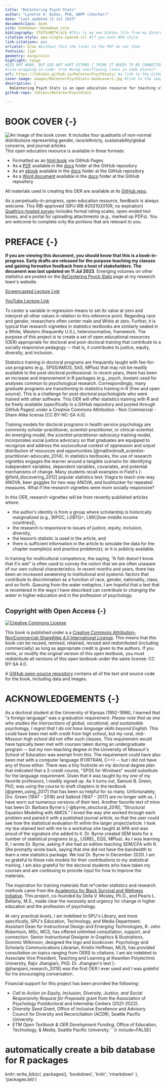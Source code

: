```yaml
--- 
title: "ReCentering Psych Stats"
author: "Lynette H. Bikos, PhD, ABPP (she/her)"
date: "Last updated 11 Jul 2023" 
documentclass: book
site: bookdown::bookdown_site
bibliography: STATSnMETH.bib #This is my own bibtex file from my Zotero account. If this file is not in the project folder there will be an error and the book will not build.
citation-style: apa-single-spaced.csl #if you want APA style
link-citations: yes
urlcolor: blue #without this the links in the PDF do not show
fontsize: 11pt
geometry: margin=1in
highlight: tango
#DID NOT WORK, BUT DID NOT HURT EITHER I THINK IT NEEDS TO BE CONNECTED TO A PKG
#line-wrapping-in-code: true #wrap overflowing lines in code blocks? 
url: https://lhbikos.github.io/ReCenterPsychStats/ #a link to the GitHub pages where it is rendered
cover-image: images/ReCenterPsychStats-bookcover2.jpg #link to the image for the book which will show up in any previews
description: |
  ReCentering Psych Stats is an open education resource for teaching statistics with the open-source program, R, in a socially and culturally responsive manner. The series provides workflows and worked examples in R and each statistic is accompanied by an example APA style presentation of results. A core focus of the ReCentering series is simulated data from published articles that focus on issues of social justice and are, themselves, conducted in a socially responsive manner. 
github-repo: lhbikos/ReCenterPsychStats

---
```





# BOOK COVER {-}

![An image of the book cover. It includes four quadrants of non-normal distributions representing gender, race/ethnicty, sustainability/global concerns, and journal articles](images/ReCenterPsychStats-bookcover2.jpg)
This open education resource is available in three formats:

* Formatted as an [html book](https://lhbikos.github.io/ReCenterPsychStats/) via GitHub Pages
* As a [PDF](https://github.com/lhbikos/ReCenterPsychStats/blob/main/docs/ReCenterPsychStats.pdf) available in the [docs](https://github.com/lhbikos/ReCenterPsychStats/tree/main/docs) folder at the GitHub repository
* As an [ebook](https://github.com/lhbikos/ReCenterPsychStats/blob/main/docs/ReCenterPsychStats.epub) available in the [docs](https://github.com/lhbikos/ReCenterPsychStats/tree/main/docs) folder at the GitHub repository
* As a [Word document](https://github.com/lhbikos/ReCenterPsychStats/blob/main/docs/ReCenterPsychStats.docx) available in the [docs](https://github.com/lhbikos/ReCenterPsychStats/tree/main/docs) folder at the GitHub repository

All materials used in creating this OER are available at its [GitHub repo](https://github.com/lhbikos/ReCenterPsychStats).

As a perpetually-in-progress, open education resource, feedback is always welcome. This IRB-approved (SPU IRB #202102010R, no expiration) [Qualtrics-hosted survey](https://spupsych.az1.qualtrics.com/jfe/form/SV_0OnBLfut3VIOIS2) includes formal rating scales, open-ended text boxes, and a portal for uploading attachments (e.g., marked up PDFs). You are welcome to complete only the portions that are relevant to you.

# PREFACE {-}

**If you are viewing this document, you should know that this is a book-in-progress.  Early drafts are released for the purpose teaching my classes and gaining formative feedback from a host of stakeholders. The document was last updated on 11 Jul 2023**.  Emerging volumes on other statistics are posted on the [ReCentering Psych Stats](https://lhbikos.github.io/BikosRVT/ReCenter.html) page at my research team's website. 

[Screencasted Lecture Link](https://spu.hosted.panopto.com/Panopto/Pages/Viewer.aspx?id=859e5312-abdb-4db8-8779-b00c00feae47)

[YouTube Lecture Link](https://youtu.be/yy0z85Wla7o)

To *center* a variable in regression means to set its value at zero and interpret all other values in relation to this reference point. Regarding race and gender, researchers often center male and White at zero. Further, it is typical that research vignettes in statistics textbooks are similarly seated in a White, Western (frequently U.S.), heteronormative, framework. The purpose of this project is to create a set of open educational resources (OER) appropriate for doctoral and post-doctoral training that contribute to a socially responsive pedagogy -- that is, it contributes to justice, equity, diversity, and inclusion. 

Statistics training in doctoral programs are frequently taught with fee-for-use programs (e.g., SPSS/AMOS, SAS, MPlus) that may not be readily available to the post-doctoral professional. In recent years, there has been an increase and improvement in R packages (e.g., *psych*, *lavaan*) used for analyses common to psychological research. Correspondingly, many graduate programs are transitioning to statistics training in R (free and open source).  This is a challenge for post-doctoral psychologists who were trained with other software. This OER will offer statistics training with R and be freely available (specifically in a GitHub repository and posted through GitHub Pages) under a Creative Commons Attribution - Non Commercial - Share Alike license [CC BY-NC-SA 4.0]. 

Training models for doctoral programs in health service psychology are commonly scholar-practitioner, scientist-practitioner, or clinical-scientist.  An emerging model, the *scientist-practitioner-advocacy* training model, incorporates social justice advocacy so that graduates are equipped to recognize and address the sociocultural context of oppression and unjust distribution of resources and opportunities [@mallinckrodt_scientist-practitioner-advocate_2014]. In statistics textbooks, the use of research vignettes engages the learner around a tangible scenario for identifying independent variables, dependent variables, covariates, and potential mechanisms of change. Many students recall examples in Field's  [-@field_discovering_2012] popular statistics text:  Viagra to teach one-way ANOVA, beer goggles for two-way ANOVA, and bushtucker for repeated measures.  What if the research vignettes were more socially responsive? 

In this OER, research vignettes will be from recently published articles where: 

* the author’s identity is from a group where scholarship is historically marginalized (e.g., BIPOC, LGBTQ+, LMIC[low-middle income countries]), 
* the research is responsive to issues of justice, equity, inclusion, diversity, 
* the lesson’s statistic is used in the article, and 
* there is sufficient information in the article to simulate the data for the chapter example(s) and practice problem(s); or it is publicly available.  

In training for multicultural competence, the saying, "A fish doesn't know that it's wet" is often used to convey the notion that we are often unaware of our own cultural characteristics. In recent months and years, there has been an increased awakening to institutional and systemic factors that contribute to discrimination as a function of race, gender, nationality, class, and so forth. Queuing from the water metaphor, I am hopeful that a text that is recentered in the ways I have described can contribute to *changing the water* in higher education and in the profession of psychology.


## Copyright with Open Access {-}
<a rel="license" href="http://creativecommons.org/licenses/by-nc-sa/4.0/"><img alt="Creative Commons License" style="border-width:0" src="https://i.creativecommons.org/l/by-nc-sa/4.0/88x31.png" /></a>

This book is published under a a <a rel="license" href="http://creativecommons.org/licenses/by-nc-sa/4.0/">Creative Commons Attribution-NonCommercial-ShareAlike 4.0 International License</a>. This means that this book can be reused, remixed, retained, revised and redistributed (including commercially) as long as appropriate credit is given to the authors. If you remix, or modify the original version of this open textbook, you must redistribute all versions of this open textbook under the same license: CC BY-SA 4.0.

A [GitHub open-source repository](https://github.com/lhbikos/ReCenterPsychStats) contains all of the text and source code for the book, including data and images. 

# ACKNOWLEDGEMENTS {-}

As a doctoral student at the University of Kansas (1992-1996), I learned that "a foreign language" was a graduation requirement. *Please note that as one who studies the intersections of global, vocational, and sustainable psychology, I regret that I do not have language skills beyond English.* This could have been met with credit from high school, but my rural, mid-Missouri high school did not offer such classes. This requirement would have typically been met with courses taken during an undergraduate program -- but my non-teaching degree in the University of Missouri's School of Education was exempt from this. The requirement could have also been met with a computer language (FORTRAN, C++) -- but I did not have any of those either. There was a tiny footnote on my doctoral degree plan that indicated that a 2-credit course, "SPSS for Windows" would substitute for the language requirement.  Given that it was taught by my one of my favorite professors, I readily signed up. As it turns out, Samuel B. Green, PhD, was using the course to draft chapters in the textbook [@green_using_2017] that has been so helpful for so many. Unfortunately, Drs. Green (1947 - 2018) and Salkind (1947 - 2017) are no longer with us. I have worn out numerous versions of their text. Another favorite text of mine has been Dr. Barbara Byrne's [-@byrne_structural_2016], "Structural Equation Modeling with AMOS." I loved the way she worked through each problem and paired it with a published journal article, so that the user could see how the statistical evaluation fit within the larger project/article. I took my tea-stained text with me to a workshop she taught at APA and was proud of the signature she added to it.  Dr. Byrne created SEM texts for a number of statistical programs (e.g., LISREL, EQS, MPlus). As I was learning R, I wrote Dr. Byrne, asking if she had an edition teaching SEM/CFA with R. She promptly wrote back, saying that she did not have the bandwidth to learn a new statistics package.  We lost Dr. Byrne in December 2020. I am so grateful to these role models for their contributions to my statistical training.  I am also grateful for the doctoral students who have taken my courses and are continuing to provide input for how to improve the materials.

The inspiration for training materials that re*center statistics and research methods came from the [Academics for Black Survival and Wellness Initiative](https://www.academics4blacklives.com/). This project, co-founded by Della V. Mosley, Ph.D., and Pearis L. Bellamy, M.S., made clear the necessity and urgency for change in higher education and the profession of psychology. 

At very practical levels, I am indebted to SPU's Library, and more specifically, SPU's Education, Technology, and Media Department.  Assistant Dean for Instructional Design and Emerging Technologies, R. John Robertson, MSc, MCS, has offered unlimited consultation, support, and connection. Senior Instructional Designer in Graphics & Illustrations, Dominic Wilkinson, designed the logo and bookcover.  Psychology and Scholarly Communications Librarian, Kristin Hoffman, MLIS, has provided consultation on topics ranging from OERS to citations. I am alo indebted to Associate Vice President, Teaching and Learning at Kwantlen Polytechnic University, Rajiv Jhangiani, PhD. Dr. Jhangiani's text [-@jhangiani_research_2019] was the first OER I ever used and I was grateful for his encouraging conversation.

Financial support for this project has been provided the following:

*  *Call to Action on Equity, Inclusion, Diversity, Justice, and Social Responsivity Request for Proposals* grant from the Association of Psychology Postdoctoral and Internship Centers (2021-2022). 
*  *Diversity Seed Grant*, Office of Inclusive Excellence and Advisory Council for Diversity and Reconciliation (ACDR), Seattle Pacific University.
*  *ETM Open Textbook & OER Development Funding*, Office of Education, Technology, & Media, Seattle Pacific University.```{r include=FALSE}
# automatically create a bib database for R packages
knitr::write_bib(c(
  .packages(), 'bookdown', 'knitr', 'rmarkdown'
), 'packages.bib')
```
